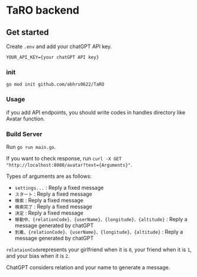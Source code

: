 # TaRO backend

## Get started
Create `.env` and add your chatGPT API key.
```
YOUR_API_KEY={your chatGPT API key}
```


### init

```
go mod init github.com/abhrs0622/TaRO
```

### Usage

if you add API endpoints, you should write codes in handles directory like Avatar function.

### Build Server

 Run `go run main.go`.

 If you want to check response, run `curl -X GET "http://localhost:8080/avatar?text={Arguments}"`.

 Types of arguments are as follows:
 - `settings...` : Reply a fixed message
 - `スタート` : Reply a fixed message
 - `検索` : Reply a fixed message
 - `検索完了` : Reply a fixed message
 - `決定` : Reply a fixed message
 - `移動中、{relationCode}、{userName}、{longitude}、{altitude}` : Reply a message generated by chatGPT
 - `到着、{relationCode}、{userName}、{longitude}、{altitude}` :  Reply a message generated by chatGPT

 `relataionCode`represents your girlfriend when it is `0`, your friend when it is `1`, and your bias when it is `2`.
 
ChatGPT considers relation and your name to generate a message.
